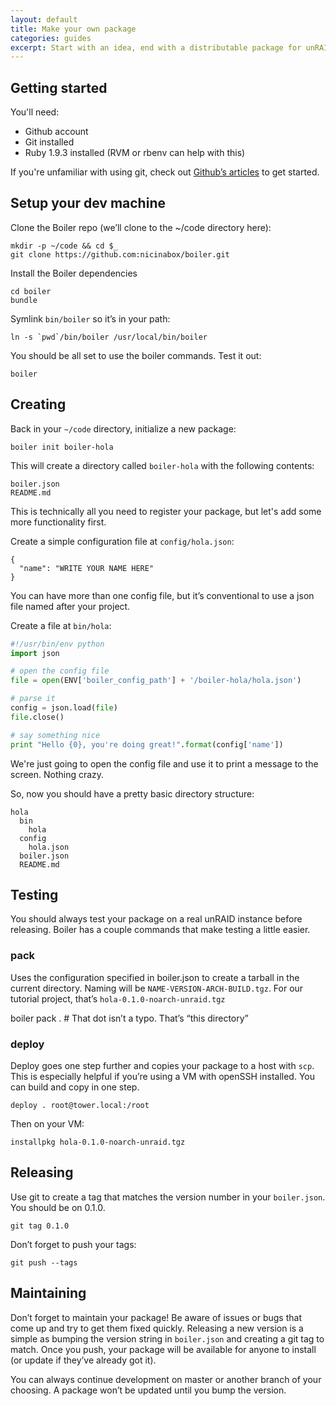 ```yaml
---
layout: default
title: Make your own package
categories: guides
excerpt: Start with an idea, end with a distributable package for unRAID
---
```


## Getting started

You'll need:

* Github account
* Git installed
* Ruby 1.9.3 installed (RVM or rbenv can help with this)

If you're unfamiliar with using git, check out [Github’s articles](https://help.github.com/articles/set-up-git) to get started.

## Setup your dev machine

Clone the Boiler repo (we’ll clone to the ~/code directory here):

    mkdir -p ~/code && cd $_
    git clone https://github.com:nicinabox/boiler.git

Install the Boiler dependencies

    cd boiler
    bundle

Symlink `bin/boiler` so it’s in your path:

    ln -s `pwd`/bin/boiler /usr/local/bin/boiler

You should be all set to use the boiler commands. Test it out:

    boiler

## Creating

Back in your `~/code` directory, initialize a new package:

    boiler init boiler-hola

This will create a directory called `boiler-hola` with the following contents:

    boiler.json
    README.md

This is technically all you need to register your package, but let's add some more functionality first.

Create a simple configuration file at `config/hola.json`:

    {
      "name": "WRITE YOUR NAME HERE"
    }

You can have more than one config file, but it’s conventional to  use a json file named after your project.

Create a file at `bin/hola`:

```python
#!/usr/bin/env python
import json

# open the config file
file = open(ENV['boiler_config_path'] + '/boiler-hola/hola.json')

# parse it
config = json.load(file)
file.close()

# say something nice
print "Hello {0}, you're doing great!".format(config['name'])
```

We're just going to open the config file and use it to print a message to the screen. Nothing crazy.

So, now you should have a pretty basic directory structure:

    hola
      bin
        hola
      config
        hola.json
      boiler.json
      README.md

## Testing

You should always test your package on a real unRAID instance before releasing. Boiler has a couple commands that make testing a little easier.

### pack

Uses the configuration specified in boiler.json to create a tarball in the current directory. Naming will be `NAME-VERSION-ARCH-BUILD.tgz`. For our tutorial project, that’s `hola-0.1.0-noarch-unraid.tgz`

  boiler pack . # That dot isn’t a typo. That’s “this directory”

### deploy

Deploy goes one step further and copies your package to a host with `scp`. This is especially helpful if you’re using a VM with openSSH installed. You can build and copy in one step.

    deploy . root@tower.local:/root

Then on your VM:

    installpkg hola-0.1.0-noarch-unraid.tgz

## Releasing

Use git to create a tag that matches the version number in your `boiler.json`. You should be on 0.1.0.

    git tag 0.1.0

Don’t forget to push your tags:

    git push --tags

## Maintaining

Don’t forget to maintain your package! Be aware of issues or bugs that come up and try to get them fixed quickly. Releasing a new version is a simple as bumping the version string in `boiler.json` and creating a git tag to match. Once you push, your package will be available for anyone to install (or update if they’ve already got it).

You can always continue development on master or another branch of your choosing. A package won’t be updated until you bump the version.
